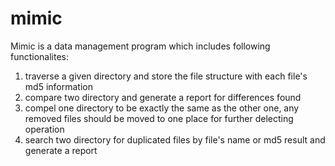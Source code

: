 # mimic

Mimic is a data management program which includes following functionalites:

1. traverse a given directory and store the file structure with each file's md5 information
2. compare two directory and generate a report for differences found
3. compel one directory to be exactly the same as the other one, any removed files should be moved to one place for further delecting operation
4. search two directory for duplicated files by file's name or md5 result and generate a report
